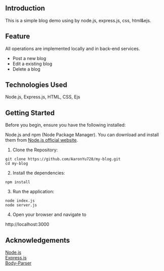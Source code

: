 ## Introduction

This is a simple blog demo using by node.js, express.js, css, html&ejs.

## Feature

All operations are implemented locally and in back-end services.

- Post a new blog 
- Edit a existing blog
- Delete a blog

## Technologies Used

 Node.js, Express.js, HTML, CSS, Ejs

## Getting Started

Before you begin, ensure you have the following installed:

Node.js and npm (Node Package Manager). You can download and install them from [Node.js official website](https://nodejs.org/en).

1. Clone the Repository:

```
git clone https://github.com/AaronYu728/my-blog.git
cd my-blog
```

2. Install the dependencies:

```
npm install
```

3. Run the application:

```
node index.js
node server.js
```

4. Open your browser and navigate to

http://localhost:3000

## Acknowledgements

[Node.js](https://nodejs.org/en)  
[Express.js](https://expressjs.com/)  
[Body-Parser](https://www.npmjs.com/package/body-parser)